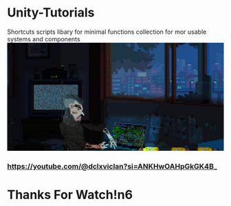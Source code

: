 # Unity-Tutorials
Shortcuts scripts libary for minimal functions collection for mor usable systems and components
![](https://github.com/dclxviclangames/Unity-Tutorials/blob/main/ScrmTg1.png)

### https://youtube.com/@dclxviclan?si=ANKHwOAHpGkGK4B_

# Thanks For Watch!n6
